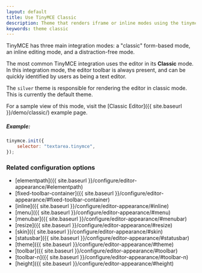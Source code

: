 ```yaml
---
layout: default
title: Use TinyMCE Classic
description: Theme that renders iframe or inline modes using the tinymce core UI framework.
keywords: theme classic
---
```


TinyMCE has three main integration modes: a "classic" form-based mode, an inline editing mode, and a distraction-free mode.

The most common TinyMCE integration uses the editor in its **Classic** mode. In this integration mode, the editor toolbar is always present, and can be quickly identified by users as being a text editor.

The `silver` theme is responsible for rendering the editor in classic mode. This is currently the default theme.

For a sample view of this mode, visit the [Classic Editor]({{ site.baseurl }}/demo/classic/) example page.

##### Example:

```js
tinymce.init({
    selector: "textarea.tinymce",
});
```

### Related configuration options

* [elementpath]({{ site.baseurl }}/configure/editor-appearance/#elementpath)
* [fixed-toolbar-container]({{ site.baseurl }}/configure/editor-appearance/#fixed-toolbar-container)
* [inline]({{ site.baseurl }}/configure/editor-appearance/#inline)
* [menu]({{ site.baseurl }}/configure/editor-appearance/#menu)
* [menubar]({{ site.baseurl }}/configure/editor-appearance/#menubar)
* [resize]({{ site.baseurl }}/configure/editor-appearance/#resize)
* [skin]({{ site.baseurl }}/configure/editor-appearance/#skin)
* [statusbar]({{ site.baseurl }}/configure/editor-appearance/#statusbar)
* [theme]({{ site.baseurl }}/configure/editor-appearance/#theme)
* [toolbar]({{ site.baseurl }}/configure/editor-appearance/#toolbar)
* [toolbar-n]({{ site.baseurl }}/configure/editor-appearance/#toolbar-n)
* [height]({{ site.baseurl }}/configure/editor-appearance/#height)


